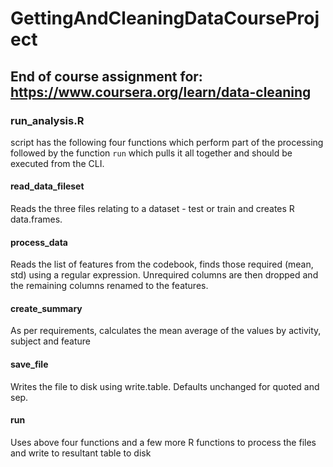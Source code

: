 # GettingAndCleaningDataCourseProject
## End of course assignment for: https://www.coursera.org/learn/data-cleaning

### run_analysis.R

script has the following four functions which perform part of the processing followed by the function `run` which pulls it all together and should be executed from the CLI.

#### read_data_fileset
Reads the three files relating to a dataset - test or train and creates R data.frames.

#### process_data
Reads the list of features from the codebook, finds those required (mean, std) using a regular expression. Unrequired columns are then dropped and the remaining columns renamed to the features.

#### create_summary
As per requirements, calculates the mean average of the values by activity, subject and feature

#### save_file
Writes the file to disk using write.table. Defaults unchanged for quoted and sep.

#### run
Uses above four functions and a few more R functions to process the files and write to resultant table to disk